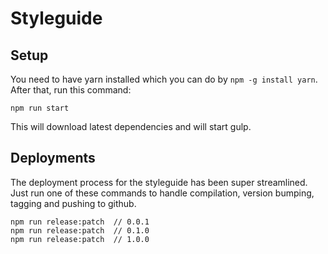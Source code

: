 # Styleguide

## Setup

You need to have yarn installed which you can do by `npm -g install yarn`. After that, run this command:

```
npm run start
```

This will download latest dependencies and will start gulp.

## Deployments

The deployment process for the styleguide has been super streamlined. Just run one of these commands to handle compilation, version bumping, tagging and pushing to github.

```
npm run release:patch  // 0.0.1
npm run release:patch  // 0.1.0
npm run release:patch  // 1.0.0
```
